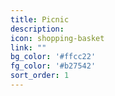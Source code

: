 ```yaml
---
title: Picnic
description:
icon: shopping-basket
link: ""
bg_color: '#ffcc22'
fg_color: '#b27542'
sort_order: 1
---
```

